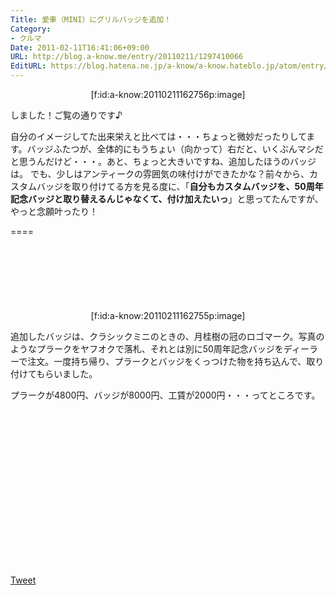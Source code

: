 ```yaml
---
Title: 愛車（MINI）にグリルバッジを追加！
Category:
- クルマ
Date: 2011-02-11T16:41:06+09:00
URL: http://blog.a-know.me/entry/20110211/1297410066
EditURL: https://blog.hatena.ne.jp/a-know/a-know.hateblo.jp/atom/entry/12921228815727979757
---
```


<div align=center>[f:id:a-know:20110211162756p:image]</div>

しました！ご覧の通りです♪


自分のイメージしてた出来栄えと比べては・・・ちょっと微妙だったりしてます。バッジふたつが、全体的にもうちょい（向かって）右だと、いくぶんマシだと思うんだけど・・・。あと、ちょっと大きいですね、追加したほうのバッジは。
でも、少しはアンティークの雰囲気の味付けができたかな？前々から、カスタムバッジを取り付けてる方を見る度に、「<span style="font-weight:bold;">自分もカスタムバッジを、50周年記念バッジと取り替えるんじゃなくて、付け加えたいっ</span>」と思ってたんですが、やっと念願叶ったり！

====

<script async src="//pagead2.googlesyndication.com/pagead/js/adsbygoogle.js"></script>
<!-- article-top -->
<ins class="adsbygoogle"
     style="display:inline-block;width:728px;height:90px"
     data-ad-client="ca-pub-3463034538369189"
     data-ad-slot="8367620130"></ins>
<script>
(adsbygoogle = window.adsbygoogle || []).push({});
</script>


<div align=center>[f:id:a-know:20110211162755p:image]</div>

追加したバッジは、クラシックミニのときの、月桂樹の冠のロゴマーク。写真のようなプラークをヤフオクで落札、それとは別に50周年記念バッジをディーラーで注文。一度持ち帰り、プラークとバッジをくっつけた物を持ち込んで、取り付けてもらいました。



プラークが4800円、バッジが8000円、工賃が2000円・・・ってところです。


<script async src="//pagead2.googlesyndication.com/pagead/js/adsbygoogle.js"></script>
<!-- article-bottom2 -->
<ins class="adsbygoogle"
     style="display:inline-block;width:300px;height:250px"
     data-ad-client="ca-pub-3463034538369189"
     data-ad-slot="5274552934"></ins>
<script>
(adsbygoogle = window.adsbygoogle || []).push({});
</script>


<a href="http://twitter.com/share" class="twitter-share-button" data-count="horizontal" data-via="a_know" data-related="CDiT_info" data-lang="ja">Tweet</a><script type="text/javascript" src="http://platform.twitter.com/widgets.js"></script>
